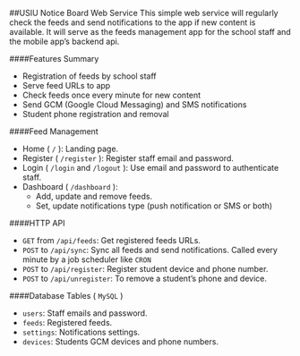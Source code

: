 ##USIU Notice Board Web Service
This simple web service will regularly check the feeds and send notifications to the app if new content is available. It will serve as the feeds management app for the school staff and the mobile app’s backend api.

####Features Summary
- Registration of feeds by school staff
- Serve feed URLs to app
- Check feeds once every minute for new content
- Send GCM (Google Cloud Messaging) and SMS notifications
- Student phone registration and removal

####Feed Management

- Home ( `/` ): Landing page.
- Register ( `/register` ): Register staff email and password.
- Login ( `/login` and `/logout` ): Use email and password to authenticate staff.
- Dashboard ( `/dashboard` ):
	- Add, update and remove feeds.
	- Set, update notifications type (push notification or SMS or both)

####HTTP API
- `GET` from `/api/feeds`: Get registered feeds URLs.
- `POST` to `/api/sync`: Sync all feeds and send notifications. Called every minute by a job scheduler like `CRON`
- `POST` to `/api/register`: Register student device and phone number.
- `POST` to `/api/unregister`: To remove a student’s phone and device.

####Database Tables ( `MySQL` )
- `users`: Staff emails and password.
- `feeds`: Registered feeds.
- `settings`: Notifications settings.
- `devices`: Students GCM devices and phone numbers.
